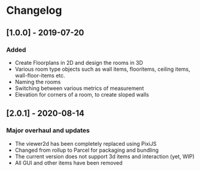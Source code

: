# Changelog

## [1.0.0] - 2019-07-20
### Added
* Create Floorplans in 2D and design the rooms in 3D
* Various room type objects such as wall items, flooritems, ceiling items, wall-floor-items etc.
* Naming the rooms
* Switching between various metrics of measurement
* Elevation for corners of a room, to create sloped walls

## [2.0.1] - 2020-08-14
### Major overhaul and updates
* The viewer2d has been completely replaced using PixiJS
* Changed from rollup to Parcel for packaging and bundling
* The current version does not support 3d items and interaction (yet, WIP)
* All GUI and other items have been removed

